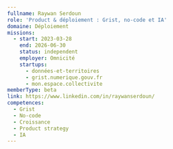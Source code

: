 ```yaml
---
fullname: Raywan Serdoun
role: 'Product & déploiement : Grist, no-code et IA'
domaine: Déploiement
missions:
  - start: 2023-03-28
    end: 2026-06-30
    status: independent
    employer: Omnicité
    startups:
      - données-et-territoires
      - grist.numerique.gouv.fr
      - mon.espace.collectivite
memberType: beta
link: https://www.linkedin.com/in/raywanserdoun/
competences:
  - Grist
  - No-code
  - Croissance
  - Product strategy
  - IA
---
```

